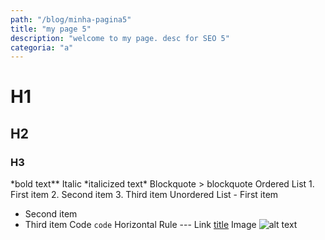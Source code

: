```yaml
---
path: "/blog/minha-pagina5"
title: "my page 5"
description: "welcome to my page. desc for SEO 5"
categoria: "a"
---
```


# H1

## H2

### H3

*bold text\*\*
Italic *italicized text\*
Blockquote > blockquote
Ordered List 1. First item 2. Second item 3. Third item
Unordered List - First item

- Second item
- Third item
  Code `code`
  Horizontal Rule ---
  Link [title](https://www.example.com)
  Image ![alt text](image.jpg)
